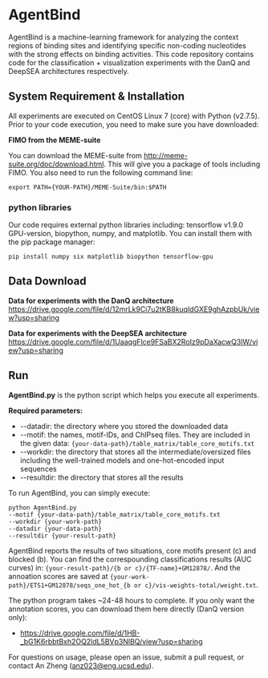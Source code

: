 # AgentBind #

AgentBind is a machine-learning framework for analyzing the context regions of binding sites and identifying specific non-coding nucleotides with the strong effects on binding activities. This code repository contains code for the classification + visualization experiments with the DanQ and DeepSEA architectures respectively.

## System Requirement & Installation ##
All experiments are executed on CentOS Linux 7 (core) with Python (v2.7.5). Prior to your code execution, you need to make sure you have downloaded:

**FIMO from the MEME-suite**

You can download the MEME-suite from http://meme-suite.org/doc/download.html. This will give you a package of tools including FIMO. You also need to run the following command line:

`export PATH={YOUR-PATH}/MEME-Suite/bin:$PATH`

### python libraries ###
Our code requires external python libraries including: tensorflow v1.9.0 GPU-version, biopython, numpy, and matplotlib. You can install them with the pip package manager:

`pip install numpy six matplotlib biopython tensorflow-gpu`

## Data Download ##
**Data for experiments with the DanQ architecture**
https://drive.google.com/file/d/12mrLk9Ci7u2tKB8kuqldGXE9ghAzpbUk/view?usp=sharing

**Data for experiments with the DeepSEA architecture**
https://drive.google.com/file/d/1UaaqgFlce9FSaBX2RoIz9pDaXacwQ3lW/view?usp=sharing

## Run ##
**AgentBind.py** is the python script which helps you execute all experiments.

**Required parameters:**
* --datadir: the directory where you stored the downloaded data
* --motif: the names, motif-IDs, and ChIPseq files. They are included in the given data: `{your-data-path}/table_matrix/table_core_motifs.txt`
* --workdir: the directory that stores all the intermediate/oversized files including the well-trained models and one-hot-encoded input sequences
* --resultdir: the directory that stores all the results

To run AgentBind, you can simply execute:
```
python AgentBind.py 
--motif {your-data-path}/table_matrix/table_core_motifs.txt 
--workdir {your-work-path}
--datadir {your-data-path}
--resultdir {your-result-path}
```

AgentBind reports the results of two situations, core motifs present (c) and blocked (b). You can find the correspounding classifications results (AUC curves) in: `{your-result-path}/{b or c}/{TF-name}+GM12878/`. And the annoation scores are saved at `{your-work-path}/ETS1+GM12878/seqs_one_hot_{b or c}/vis-weights-total/weight.txt`.

The python program takes ~24-48 hours to complete. If you only want the annotation scores, you can download them here directly (DanQ version only):
* https://drive.google.com/file/d/1HB-_bG1K6rbbtBxh2OQ2ldL5BVp3NlBQ/view?usp=sharing

For questions on usage, please open an issue, submit a pull request, or contact An Zheng (anz023@eng.ucsd.edu).
